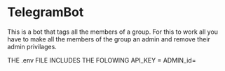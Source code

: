 # TelegramBot
This is a bot that tags all the members of a group.
For this to work all you have to make all the members of the group an admin and remove their admin privilages.

THE .env FILE INCLUDES THE FOLOWING 
API_KEY = <YOUR TELEGRAM API KEY>
ADMIN_id= <THE GROUP ADMIN ID>
